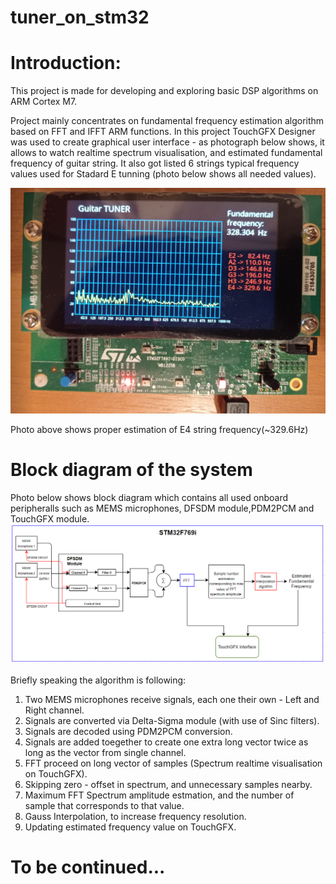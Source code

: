 # tuner_on_stm32  
# Introduction:   

This project is made for developing and exploring basic DSP algorithms on ARM Cortex M7.   

Project mainly concentrates on fundamental frequency estimation algorithm based on FFT and IFFT ARM functions. In this project TouchGFX Designer was used to create graphical user interface - as photograph below shows, it allows to watch realtime spectrum visualisation, and estimated fundamental frequency of guitar string. It also got listed 6 strings typical frequency values used for Stadard E tunning (photo below shows all needed values).  

![alt text](https://github.com/maciejsudo/tuner_on_stm32/blob/master/tuner_photo.png?raw=true)  

Photo above shows proper estimation of E4 string frequency(~329.6Hz)  
# Block diagram of the system  

Photo below shows block diagram which contains all used onboard peripheralls such as MEMS microphones, DFSDM module,PDM2PCM and TouchGFX module. 
![alt text](https://github.com/maciejsudo/tuner_on_stm32/blob/master/block_diagram.PNG?raw=true)  

Briefly speaking the algorithm is following:
1. Two MEMS microphones receive signals, each one their own - Left and Right channel.    
2. Signals are converted via Delta-Sigma module (with use of Sinc filters).
3. Signals are decoded using PDM2PCM conversion.  
4. Signals are added toegether to create one extra long vector twice as long as the vector from single channel.  
5. FFT proceed on long vector of samples (Spectrum realtime visualisation on TouchGFX).    
6. Skipping zero - offset in spectrum, and unnecessary samples nearby.  
7. Maximum FFT Spectrum amplitude estmation, and the number of sample that corresponds to that value.  
8. Gauss Interpolation, to increase frequency resolution.  
9. Updating estimated frequency value on TouchGFX.    
  
# To be continued...
